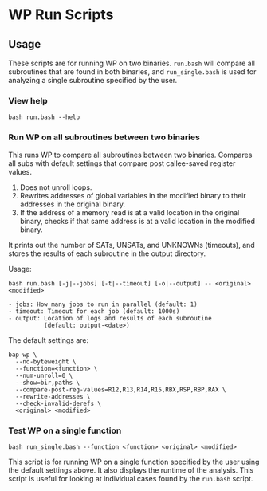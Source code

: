 # WP Run Scripts

## Usage

These scripts are for running WP on two binaries. `run.bash` will compare all
subroutines that are found in both binaries, and `run_single.bash` is used for
analyzing a single subroutine specified by the user.

### View help

```
bash run.bash --help
```

### Run WP on all subroutines between two binaries

This runs WP to compare all subroutines between two binaries. Compares all subs
with default settings that compare post callee-saved register values.
  1. Does not unroll loops.
  2. Rewrites addresses of global variables in the modified binary to their
     addresses in the original binary.
  3. If the address of a memory read is at a valid location in the original
     binary, checks if that same address is at a valid location in the modified
     binary.

It prints out the number of SATs, UNSATs, and UNKNOWNs (timeouts), and stores
the results of each subroutine in the output directory.

Usage:
```
bash run.bash [-j|--jobs] [-t|--timeout] [-o|--output] -- <original> <modified>
```
	- jobs: How many jobs to run in parallel (default: 1)
	- timeout: Timeout for each job (default: 1000s)
	- output: Location of logs and results of each subroutine
	          (default: output-<date>)

The default settings are:
```
bap wp \
  --no-byteweight \
  --function=<function> \
  --num-unroll=0 \
  --show=bir,paths \
  --compare-post-reg-values=R12,R13,R14,R15,RBX,RSP,RBP,RAX \
  --rewrite-addresses \
  --check-invalid-derefs \
  <original> <modified>
```

### Test WP on a single function

```
bash run_single.bash --function <function> <original> <modified>
```

This script is for running WP on a single function specified by the user using
the default settings above. It also displays the runtime of the analysis. This
script is useful for looking at individual cases found by the `run.bash` script.
